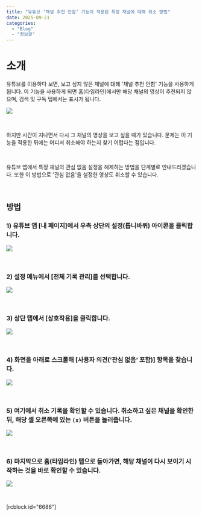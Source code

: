 ```yaml
---
title: "유튜브 ’채널 추천 안함‘ 기능이 적용된 특정 채널에 대해 취소 방법"
date: 2025-09-21
categories: 
  - "Blog"
  - "정보글"
---
```


# **소개**

유튜브를 이용하다 보면, 보고 싶지 않은 채널에 대해 '채널 추천 안함' 기능을 사용하게 됩니다. 이 기능을 사용하게 되면 홈(타임라인)에서만 해당 채널의 영상이 추천되지 않으며, 검색 및 구독 탭에서는 표시가 됩니다.

 ![](/assets/img/wp-content/uploads/2025/09/스크린샷-2025-09-21-오후-6.52.05-복사본.jpeg)

 

하지만 시간이 지나면서 다시 그 채널의 영상을 보고 싶을 때가 있습니다. 문제는 이 기능을 적용한 뒤에는 어디서 취소해야 하는지 찾기 어렵다는 점입니다.

 

유튜브 앱에서 특정 채널의 관심 없음 설정을 해제하는 방법을 단계별로 안내드리겠습니다. 또한 이 방법으로 '관심 없음'을 설정한 영상도 취소할 수 있습니다.

 

## **방법**

### **1) 유튜브 앱 \[내 페이지\]에서 우측 상단의 설정(톱니바퀴) 아이콘을 클릭합니다.**

 ![](/assets/img/wp-content/uploads/2025/09/y1.jpg)

 

### **2) 설정 메뉴에서 \[전체 기록 관리\]를 선택합니다.**

 ![](/assets/img/wp-content/uploads/2025/09/y2.jpg)

 

### **3) 상단 탭에서 \[상호작용\]을 클릭합니다.**

 ![](/assets/img/wp-content/uploads/2025/09/y3.jpg)

 

### **4) 화면을 아래로 스크롤해 \[사용자 의견(’관심 없음‘ 포함)\] 항목을 찾습니다.**

 ![](/assets/img/wp-content/uploads/2025/09/y4.jpg)

 

### **5) 여기에서 취소 기록을 확인할 수 있습니다. 취소하고 싶은 채널을 확인한 뒤, 해당 셀 오른쪽에 있는 `(x)` 버튼을 눌러줍니다.**

 ![](/assets/img/wp-content/uploads/2025/09/y5.jpg)

 

### **6) 마지막으로 홈(타임라인) 탭으로 돌아가면, 해당 채널이 다시 보이기 시작하는 것을 바로 확인할 수 있습니다.**

 ![](/assets/img/wp-content/uploads/2025/09/y6.jpg)

 

\[rcblock id="6686"\]
